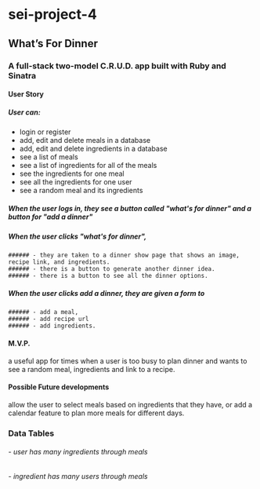 # sei-project-4

## What’s For Dinner

### A full-stack two-model C.R.U.D. app built with Ruby and Sinatra

#### User Story
##### User can:
  - login or register
  - add, edit and delete meals in a database
  - add, edit and delete ingredients in a database
  - see a list of meals
  - see a list of ingredients for all of the meals
  - see the ingredients for one meal
  - see all the ingredients for one user
  - see a random meal and its ingredients

##### When the user logs in, they see a button called "what's for dinner" and a button for "add a dinner"

##### When the user clicks "what's for dinner", 
    ###### - they are taken to a dinner show page that shows an image, recipe link, and ingredients. 
    ###### - there is a button to generate another dinner idea.
    ###### - there is a button to see all the dinner options.
##### When the user clicks add a dinner, they are given a form to 
    ###### - add a meal, 
    ###### - add recipe url
    ###### - add ingredients.

#### M.V.P. 
a useful app for times when a user is too busy to plan dinner and wants to see a random meal, ingredients and link to a recipe.

#### Possible Future developments
allow the user to select meals based on ingredients that they have, or add a calendar feature to plan more meals for different days.

### Data Tables
###### - user has many ingredients through meals
###### - ingredient has many users through meals
